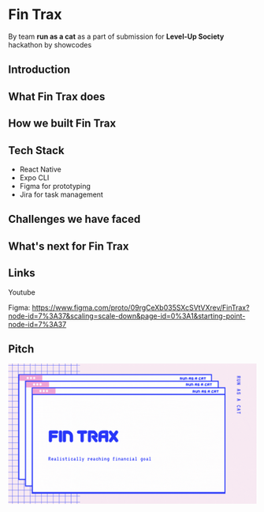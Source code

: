 # Fin Trax
By team **run as a cat** as a part of submission for **Level-Up Society** hackathon by showcodes

## Introduction

## What Fin Trax does

## How we built Fin Trax

## Tech Stack
- React Native
- Expo CLI
- Figma for prototyping
- Jira for task management


## Challenges we have faced

## What's next for Fin Trax

## Links
Youtube

Figma: https://www.figma.com/proto/09rgCeXb035SXcSVtVXrev/FinTrax?node-id=7%3A37&scaling=scale-down&page-id=0%3A1&starting-point-node-id=7%3A37

## Pitch
![Alt Text](https://github.com/Pravallika-Myneni/runasacat/blob/pitch/SafeMail.gif)
